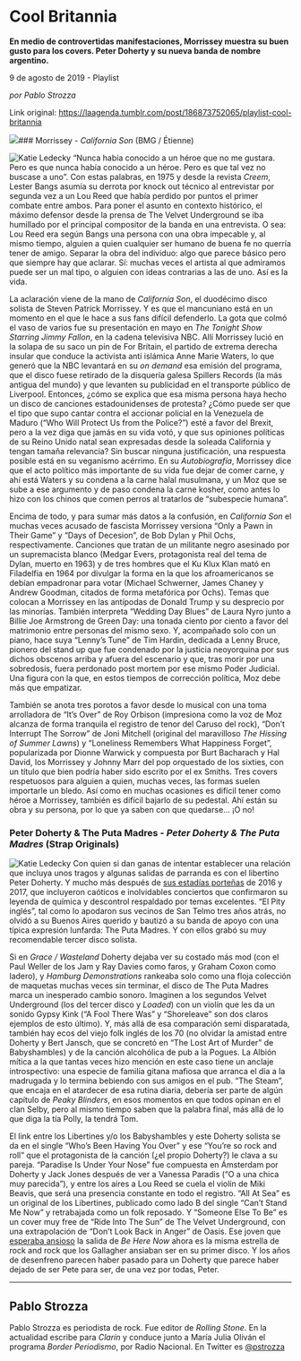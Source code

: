 # Cool Britannia

**En medio de controvertidas manifestaciones, Morrissey muestra su buen gusto para los covers. Peter Doherty y su nueva banda de nombre argentino.**

9 de agosto de 2019 - Playlist

_por Pablo Strozza_

Link original: https://laagenda.tumblr.com/post/186873752065/playlist-cool-britannia

![](https://64.media.tumblr.com/f06b085b29da32de32c29e422be19056/a47a5d5ad087be86-a1/s500x750/54b6b5d872c32a470461b6141a270ddcee1cfd57.jpg)### Morrissey - *California Son* (BMG / Étienne)

![Katie Ledecky](https://64.media.tumblr.com/81919487de616e373ccafdbda110d2de/a47a5d5ad087be86-c3/s400x600/df4999bf704935cef91448e5d06275e18bd2b367.jpg)
 “Nunca había conocido a un héroe que no me gustara. Pero es que nunca había conocido a un héroe. Pero es que tal vez no buscase a uno”. Con estas palabras, en 1975 y desde la revista *Creem*, Lester Bangs asumía su derrota por knock out técnico al entrevistar por segunda vez a un Lou Reed que había perdido por puntos el primer combate entre ambos. Para poner el asunto en contexto histórico, el máximo defensor desde la prensa de The Velvet Underground se iba humillado por el principal compositor de la banda en una entrevista. O sea: Lou Reed era según Bangs una persona con una obra impecable y, al mismo tiempo, alguien a quien cualquier ser humano de buena fe no querría tener de amigo. Separar la obra del individuo: algo que parece básico pero que siempre hay que aclarar. Sí: muchas veces el artista al que admiramos puede ser un mal tipo, o alguien con ideas contrarias a las de uno. Así es la vida.

La aclaración viene de la mano de *California Son*, el duodécimo disco solista de Steven Patrick Morrissey. Y es que el mancuniano está en un momento en el que le hace a sus fans difícil defenderlo. La gota que colmó el vaso de varios fue su presentación en mayo en *The Tonight Show Starring Jimmy Fallon*, en la cadena televisiva NBC. Allí Morrissey lució en la solapa de su saco un pin de For Britain, el partido de extrema derecha insular que conduce la activista anti islámica Anne Marie Waters, lo que generó que la NBC levantará en su *on demand* esa emisión del programa, que el disco fuese retirado de la disquería galesa Spillers Records (la más antigua del mundo) y que levanten su publicidad en el transporte público de Liverpool. Entonces, ¿cómo se explica que esa misma persona haya hecho un disco de canciones estadounidenses de protesta? ¿Cómo puede ser que el tipo que supo cantar contra el accionar policial en la Venezuela de Maduro (“Who Will Protect Us from the Police?”) esté a favor del Brexit, pero a la vez diga que jamás en su vida votó, y que sus opiniones políticas de su Reino Unido natal sean expresadas desde la soleada California y tengan tamaña relevancia? Sin buscar ninguna justificación, una respuesta posible está en su veganismo acérrimo. En su *Autobiografía*, Morrissey dice que el acto político más importante de su vida fue dejar de comer carne, y ahí está Waters y su condena a la carne halal musulmana, y un Moz que se sube a ese argumento y de paso condena la carne kosher, como antes lo hizo con los chinos que comen perros al tratarlos de “subespecie humana”. 

Encima de todo, y para sumar más datos a la confusión, en *California Son* el muchas veces acusado de fascista Morrissey versiona “Only a Pawn in Their Game” y “Days of Decesion”, de Bob Dylan y Phil Ochs, respectivamente. Canciones que tratan de un militante negro asesinado por un supremacista blanco (Medgar Evers, protagonista real del tema de Dylan, muerto en 1963) y de tres hombres que el Ku Klux Klan mató en Filadelfia en 1964 por divulgar la forma en la que los afroamericanos se debían empadronar para votar (Michael Schwerner, James Chaney y Andrew Goodman, citados de forma metafórica por Ochs). Temas que colocan a Morrissey en las antípodas de Donald Trump y su desprecio por las minorías. También interpreta “Wedding Day Blues” de Laura Nyro junto a Billie Joe Armstrong de Green Day: una tonada ciento por ciento a favor del matrimonio entre personas del mismo sexo. Y, acompañado solo con un piano, hace suya “Lenny’s Tune” de Tim Hardin, dedicada a Lenny Bruce, pionero del stand up que fue condenado por la justicia neoyorquina por sus dichos obscenos arriba y afuera del escenario y que, tras morir por una sobredosis, fuera perdonado post mortem por ese mismo Poder Judicial. Una figura con la que, en estos tiempos de corrección política, Moz debe más que empatizar. 

También se anota tres porotos a favor desde lo musical con una toma arrolladora de “It’s Over” de Roy Orbison (impresiona como la voz de Moz alcanza de forma tranquila el registro de tenor del Caruso del rock), “Don’t Interrupt The Sorrow” de Joni Mitchell (original del maravilloso *The Hissing of Summer Lawns*) y “Loneliness Remembers What Happiness Forget”, popularizada por Dionne Warwick y compuesta por Burt Bacharach y Hal David, los Morrissey y Johnny Marr del pop orquestado de los sixties, con un título que bien podría haber sido escrito por el ex Smiths. Tres covers respetuosos para alguien a quien, muchas veces, las formas suelen importarle un bledo. Así como en muchas ocasiones es difícil tener como héroe a Morrissey, también es difícil bajarlo de su pedestal. Ahí están su obra y su persona, por lo que ya saben con que quedarse… ¡O no!

### Peter Doherty & The Puta Madres - *Peter Doherty & The Puta Madres* (Strap Originals)

![Katie Ledecky](https://64.media.tumblr.com/c2b7d8fa299dcab4ec882b32994a0840/a47a5d5ad087be86-07/s400x600/aa2c3c3080567ffa1e7d5b044ec61941e3710b29.jpg)
Con quien si dan ganas de intentar establecer una relación que incluya unos tragos y algunas salidas de parranda es con el libertino Peter Doherty. Y mucho más después de [sus estadías porteñas](https://laagenda.buenosaires.gob.ar/post/152250097140/insomnio-bondiola-y-rocanrol) de 2016 y 2017, que incluyeron caóticos e inolvidables conciertos que confirmaron su leyenda de química y descontrol respaldado por temas excelentes. “El Pity inglés”, tal como lo apodaron sus vecinos de San Telmo tres años atrás, no olvidó a su Buenos Aires querido y bautizó a su banda de apoyo con una típica expresión lunfarda: The Puta Madres. Y con ellos grabó su muy recomendable tercer disco solista.

Si en *Grace / Wasteland* Doherty dejaba ver su costado más mod (con el Paul Weller de los Jam y Ray Davies como faros, y Graham Coxon como ladero), y *Hamburg Demonstrations* rankeaba solo como una floja colección de maquetas muchas veces sin terminar, el disco de The Puta Madres marca un inesperado cambio sonoro. Imaginen a los segundos Velvet Underground (los del tercer disco y *Loaded*) con un violín que les da un sonido Gypsy Kink (“A Fool There Was” y “Shoreleave” son dos claros ejemplos de esto último). Y, más allá de esa comparación semi disparatada, también hay ecos del viejo folk inglés de los 70 (no olvidar la amistad entre Doherty y Bert Jansch, que se concretó en “The Lost Art of Murder” de Babyshambles) y de la canción alcohólica de pub a la Pogues. La Albión mítica a la que tantas veces hizo mención en este caso tiene un anclaje introspectivo: una especie de familia gitana mafiosa que arranca el día a la madrugada y lo termina bebiendo con sus amigos en el pub. “The Steam”, que encaja en el atardecer de esa rutina diaria, debería ser parte de algún capítulo de *Peaky Blinders*, en esos momentos en que todos opinan en el clan Selby, pero al mismo tiempo saben que la palabra final, más allá de lo que diga la tía Polly, la tendrá Tom.

El link entre los Libertines y/o los Babyshambles y este Doherty solista se da en el single “Who’s Been Having You Over” y ese “You’re so rock and roll” que el protagonista de la canción (¿el propio Doherty?) le clava a su pareja. “Paradise Is Under Your Nose” fue compuesta en Ámsterdam por Doherty y Jack Jones después de ver a Vanessa Paradis (“O a una chica muy parecida”), y entre los aires a Lou Reed se cuela el violín de Miki Beavis, que será una presencia constante en todo el registro. “All At Sea” es un original de los Libertines, publicado como lado B del single “Can’t Stand Me Now” y retrabajada como un folk reposado. Y “Someone Else To Be” es un cover muy free de “Ride Into The Sun” de The Velvet Underground, con una extrapolación de “Don’t Look Back in Anger” de Oasis. Ese joven que [esperaba ansioso](https://www.youtube.com/watch?v=Quba72Xli8o) la salida de *Be Here Now* ahora es la misma estrella de rock and rock que los Gallagher ansiaban ser en su primer disco. Y los años de desenfreno parecen haber pasado para un Doherty que parece haber dejado de ser Pete para ser, de una vez por todas, Peter.

  




---

Pablo Strozza
-------------

 Pablo Strozza es periodista de rock. Fue editor de *Rolling Stone*. En la actualidad escribe para *Clarín* y conduce junto a María Julia Oliván el programa *Border Periodismo*, por Radio Nacional. En Twitter es [@pstrozza](https://twitter.com/pstrozza) 

